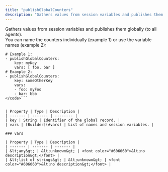 ```yaml
---
title: "publishGlobalCounters"
description: "Gathers values from session variables and publishes them globally (to all agents). "
---
```

Gathers values from session variables and publishes them globally (to all agents). <br> You can name the counters individually (example 1) or use the variable names (example 2): <br> 
```<code>
# Example 1:
- publishGlobalCounters:
    key: myKey
    vars: [ foo, bar ]
# Example 2:
- publishGlobalCounters:
    key: someOtherKey
    vars:
    - foo: myFoo
    - bar: bbb
</code>```


| Property | Type | Description |
| ------- | ------- | -------- |
| key | String | Identifier of the global record. |
| vars | [Builder](#vars) | List of names and session variables. |

### vars

| Property | Type | Description |
| ------- | ------- | ------- |
| &lt;any&gt; | &lt;unknown&gt; | <font color="#606060">&lt;no description&gt;</font> |
| &lt;list of strings&gt; | &lt;unknown&gt; | <font color="#606060">&lt;no description&gt;</font> |

